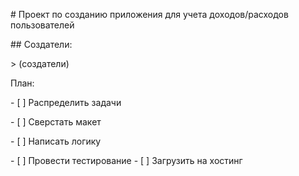 ﻿\# Проект по созданию приложения для учета доходов/расходов пользователей

\## Создатели:

\> (создатели)

План:

\- [ ] Распределить задачи

\- [ ] Сверстать макет

\- [ ] Написать логику

\- [ ] Провести тестирование
\- [ ] Загрузить на хостинг
